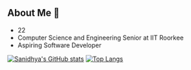 ## About Me 🥷
- 22
- Computer Science and Engineering Senior at IIT Roorkee
- Aspiring Software Developer


[![Sanidhya's GitHub stats](https://github-readme-stats.vercel.app/api?username=sanidhya2510&showicons=true&theme=radical)](https://github.com/anuraghazra/github-readme-stats)
[![Top Langs](https://github-readme-stats.vercel.app/api/top-langs/?username=sanidhya2510&layout=compact)](https://github.com/anuraghazra/github-readme-stats)



